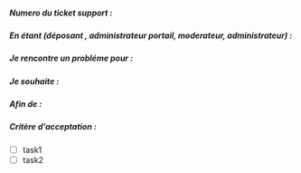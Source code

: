 <!--
Renseigner le ticket original de support 
-->

##### Numero du ticket support : 


##### En étant (déposant , administrateur portail, moderateur, administrateur) :


##### Je rencontre un probléme pour :


##### Je souhaite :

##### Afin de :


##### Critère d'acceptation :
<!--
Si possible donner plus de détails sur le travail à accomplir
-->
* [ ] task1
* [ ] task2
